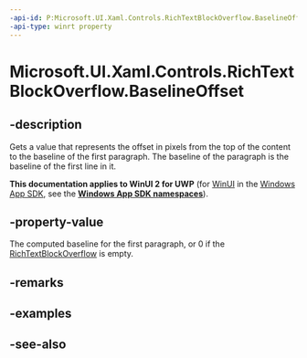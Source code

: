 ```yaml
---
-api-id: P:Microsoft.UI.Xaml.Controls.RichTextBlockOverflow.BaselineOffset
-api-type: winrt property
---
```


<!-- Property syntax
public double BaselineOffset { get; }
-->

# Microsoft.UI.Xaml.Controls.RichTextBlockOverflow.BaselineOffset

## -description
Gets a value that represents the offset in pixels from the top of the content to the baseline of the first paragraph. The baseline of the paragraph is the baseline of the first line in it.

**This documentation applies to WinUI 2 for UWP** (for [WinUI](/windows/apps/winui/winui3/) in the [Windows App SDK](/windows/apps/windows-app-sdk/), see the **[Windows App SDK namespaces](/windows/windows-app-sdk/api/winrt/)**).

## -property-value
The computed baseline for the first paragraph, or 0 if the [RichTextBlockOverflow](richtextblockoverflow.md) is empty.

## -remarks

## -examples

## -see-also
